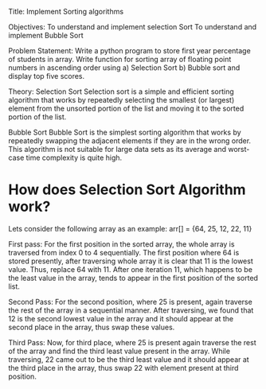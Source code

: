 Title: Implement Sorting algorithms

Objectives:
To understand and implement selection Sort
To understand and implement Bubble Sort

Problem Statement:
Write a python program to store first year percentage of students in array. Write function for
sorting array of floating point numbers in ascending order using
a) Selection Sort
b) Bubble sort and display top five scores.

Theory:
Selection Sort
Selection sort is a simple and efficient sorting algorithm that works by repeatedly selecting the smallest (or largest) element from the unsorted portion of the list and moving it to the sorted portion of the list. 

Bubble Sort
Bubble Sort is the simplest sorting algorithm that works by repeatedly swapping the adjacent elements if they are in the wrong order. This algorithm is not suitable for large data sets as its average and worst-case time complexity is quite high.

# How does Selection Sort Algorithm work?
Lets consider the following array as an example: arr[] = {64, 25, 12, 22, 11}

First pass:
For the first position in the sorted array, the whole array is traversed from index 0 to 4 sequentially. The first position where 64 is stored presently, after traversing whole array it is clear that 11 is the lowest value.
Thus, replace 64 with 11. After one iteration 11, which happens to be the least value in the array, tends to appear in the first position of the sorted list.

Second Pass:
For the second position, where 25 is present, again traverse the rest of the array in a sequential manner.
After traversing, we found that 12 is the second lowest value in the array and it should appear at the second place in the array, thus swap these values.

Third Pass:
Now, for third place, where 25 is present again traverse the rest of the array and find the third least value present in the array.
While traversing, 22 came out to be the third least value and it should appear at the third place in the array, thus swap 22 with element present at third position.
